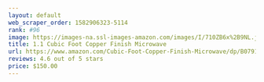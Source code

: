 ```yaml
---
layout: default 
﻿web_scraper_order: 1582906323-5114
rank: #96
image: https://images-na.ssl-images-amazon.com/images/I/710ZB6x%2B9NL.jpg
title: 1.1 Cubic Foot Copper Finish Microwave
url: https://www.amazon.com/Cubic-Foot-Copper-Finish-Microwave/dp/B0791WZNPR/ref=zg_mw_appliances_96?_encoding=UTF8&psc=1&refRID=S62GX33RNB85DCMRPD2E
reviews: 4.6 out of 5 stars
price: $150.00 
---
```

